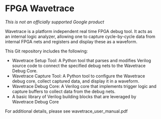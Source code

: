 # FPGA Wavetrace

*This is not an officially supported Google product*

Wavetrace is a platform independent real time FPGA debug tool. It acts as an
internal logic analyzer, allowing one to capture cycle-by-cycle data from
internal FPGA nets and registers and display these as a waveform.

This Git repository includes the following:

* Wavetrace Setup Tool: A Python tool that parses and modifies Verilog source
  code to connect the specified debug nets to the Wavetrace Debug Core.
* Wavetrace Capture Tool: A Python tool to configure the Wavetrace debug core,
  collect captured data, and display it in a waveform.
* Wavetrace Debug Core: A Verilog core that implements trigger logic and capture
  buffers to collect data from the debug nets.
* A basic library of Verilog building blocks that are leveraged by Wavetrace
  Debug Core

For additional details, please see wavetrace_user_manual.pdf
